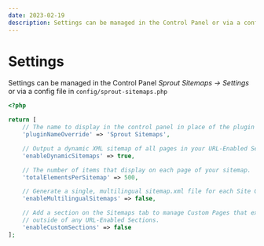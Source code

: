 ```yaml
---
date: 2023-02-19
description: Settings can be managed in the Control Panel or via a config file in config/sprout-sitemaps.php
---
```


# Settings

Settings can be managed in the Control Panel _Sprout Sitemaps → Settings_ or via a config file in `config/sprout-sitemaps.php`

``` php
<?php

return [
    // The name to display in the control panel in place of the plugin name
    'pluginNameOverride' => 'Sprout Sitemaps',

    // Output a dynamic XML sitemap of all pages in your URL-Enabled Sections.
    'enableDynamicSitemaps' => true,

    // The number of items that display on each page of your sitemap.
    'totalElementsPerSitemap' => 500,

    // Generate a single, multilingual sitemap.xml file for each Site Group.
    'enableMultilingualSitemaps' => false,

    // Add a section on the Sitemaps tab to manage Custom Pages that exist
    // outside of any URL-Enabled Sections.
    'enableCustomSections' => false
];
```
